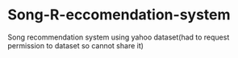 # Song-R-eccomendation-system
Song recommendation system using yahoo dataset(had to request permission to dataset so cannot share it)
